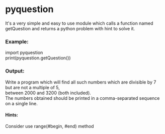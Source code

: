 # pyquestion
 It's a very simple and easy to use module which calls a function named getQuestion and returns a python problem with hint to solve it.
### Example: 
 import pyquestion<br/>
 print(pyquestion.getQuestion())
### Output:
 Write a program which will find all such numbers which are divisible by 7 but are not a multiple of 5,<br/>
 between 2000 and 3200 (both included).<br/>
 The numbers obtained should be printed in a comma-separated sequence on a single line.

#### Hints: 
 Consider use range(#begin, #end) method
